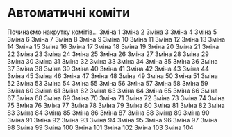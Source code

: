 # Автоматичні коміти

Починаємо накрутку комітів...
Зміна 1
Зміна 2
Зміна 3
Зміна 4
Зміна 5
Зміна 6
Зміна 7
Зміна 8
Зміна 9
Зміна 10
Зміна 11
Зміна 12
Зміна 13
Зміна 14
Зміна 15
Зміна 16
Зміна 17
Зміна 18
Зміна 19
Зміна 20
Зміна 21
Зміна 22
Зміна 23
Зміна 24
Зміна 25
Зміна 26
Зміна 27
Зміна 28
Зміна 29
Зміна 30
Зміна 31
Зміна 32
Зміна 33
Зміна 34
Зміна 35
Зміна 36
Зміна 37
Зміна 38
Зміна 39
Зміна 40
Зміна 41
Зміна 42
Зміна 43
Зміна 44
Зміна 45
Зміна 46
Зміна 47
Зміна 48
Зміна 49
Зміна 50
Зміна 51
Зміна 52
Зміна 53
Зміна 54
Зміна 55
Зміна 56
Зміна 57
Зміна 58
Зміна 59
Зміна 60
Зміна 61
Зміна 62
Зміна 63
Зміна 64
Зміна 65
Зміна 66
Зміна 67
Зміна 68
Зміна 69
Зміна 70
Зміна 71
Зміна 72
Зміна 73
Зміна 74
Зміна 75
Зміна 76
Зміна 77
Зміна 78
Зміна 79
Зміна 80
Зміна 81
Зміна 82
Зміна 83
Зміна 84
Зміна 85
Зміна 86
Зміна 87
Зміна 88
Зміна 89
Зміна 90
Зміна 91
Зміна 92
Зміна 93
Зміна 94
Зміна 95
Зміна 96
Зміна 97
Зміна 98
Зміна 99
Зміна 100
Зміна 101
Зміна 102
Зміна 103
Зміна 104